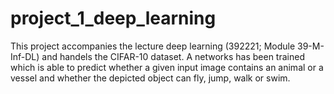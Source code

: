 # project_1_deep_learning
This project accompanies the lecture deep learning (392221; Module 39-M-Inf-DL) and handels the CIFAR-10 dataset. A networks has been trained which is able to predict whether a given input image contains an animal or a vessel and whether the depicted object can fly, jump, walk or swim.
